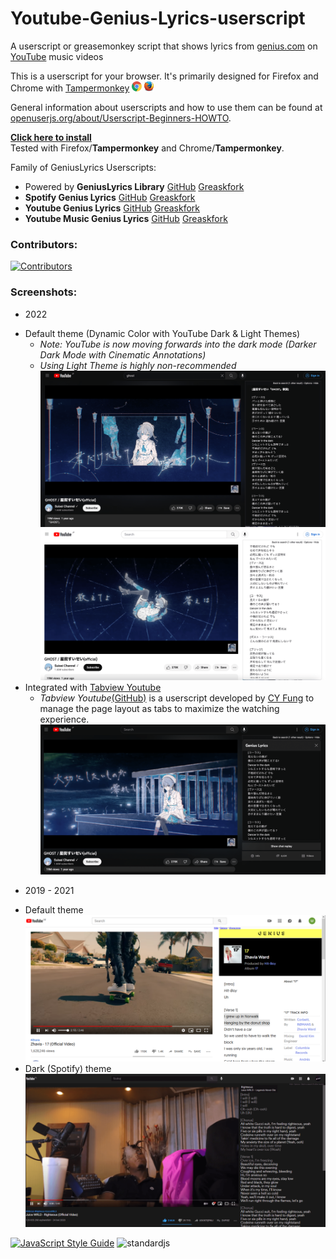 # Youtube-Genius-Lyrics-userscript
A userscript or greasemonkey script that shows lyrics from [genius.com](https://genius.com/) on [YouTube](https://www.youtube.com/) music videos

This is a userscript for your browser. It's primarily designed for Firefox and Chrome with
[Tampermonkey](https://www.tampermonkey.net/) [![Chrome logo](https://raw.githubusercontent.com/OpenUserJS/OpenUserJS.org/master/public/images/ua/chrome16.png)](https://chrome.google.com/webstore/detail/tampermonkey/dhdgffkkebhmkfjojejmpbldmpobfkfo) [![Firefox logo](https://raw.githubusercontent.com/OpenUserJS/OpenUserJS.org/master/public/images/ua/firefox16.png)](https://addons.mozilla.org/en-US/firefox/addon/tampermonkey/)

General information about userscripts and how to use them can be found at [openuserjs.org/about/Userscript-Beginners-HOWTO](https://openuserjs.org/about/Userscript-Beginners-HOWTO).

[**Click here to install**](https://greasyfork.org/scripts/386259-youtube-genius-lyrics/code/Youtube%20Genius%20Lyrics.user.js)  
Tested with Firefox/**Tampermonkey** and Chrome/**Tampermonkey**.

Family of GeniusLyrics Userscripts:
*   Powered by **GeniusLyrics Library** [GitHub](https://github.com/cvzi/genius-lyrics-userscript/) [Greaskfork](https://greasyfork.org/en/scripts/406698-geniuslyrics)
*   **Spotify Genius Lyrics** [GitHub](https://github.com/cvzi/Spotify-Genius-Lyrics-userscript) [Greaskfork](https://greasyfork.org/en/scripts/377439-spotify-genius-lyrics)
*   **Youtube Genius Lyrics** [GitHub](https://github.com/cvzi/Youtube-Genius-Lyrics-userscript) [Greaskfork](https://greasyfork.org/en/scripts/386259-youtube-genius-lyrics)
*   **Youtube Music Genius Lyrics** [GitHub](https://github.com/cvzi/Youtube-Music-Genius-Lyrics-userscript/) [Greaskfork](https://greasyfork.org/en/scripts/406892-youtube-music-genius-lyrics)

### Contributors:
[![Contributors](https://contrib.rocks/image?repo=cvzi/Youtube-Genius-Lyrics-userscript)](https://github.com/cvzi/Youtube-Genius-Lyrics-userscript/graphs/contributors)

### Screenshots:
* 2022
-   Default theme (Dynamic Color with YouTube Dark & Light Themes) 
    * *Note: YouTube is now moving forwards into the dark mode (Darker Dark Mode with Cinematic Annotations)*
    * *Using Light Theme is highly non-recommended*
    ![Screenshot as of 2022](screenshot-2022.png)
    ![Screenshot as of 2022 (Light)](screenshot-2022-light.png)
-   Integrated with [Tabview Youtube](https://greasyfork.org/en/scripts/428651-tabview-youtube) 
    * *Tabview Youtube*[(GitHub)](https://github.com/cyfung1031/Tabview-Youtube) is a userscript developed by [CY Fung](https://github.com/cyfung1031) to manage the page layout as tabs to maximize the watching experience.
    ![Screenshot as of 2022 with TabView Youtube](screenshot-2022-tabview-youtube.png)
* 2019 - 2021
-   Default theme 
    ![Screenshot of youtube music video with lyrics](screenshot.png)
-   Dark (Spotify) theme
    ![Screenshot of youtube music video with lyrics (dark)](screenshot-dark(spotify).png)

[![JavaScript Style Guide](https://img.shields.io/badge/code_style-standard-brightgreen.svg)](https://standardjs.com)  ![standardjs](https://github.com/cvzi/Youtube-Genius-Lyrics-userscript/workflows/standardjs/badge.svg)
